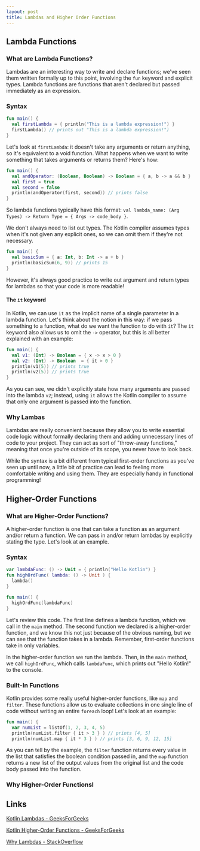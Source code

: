 ```yaml
---
layout: post
title: Lambdas and Higher Order Functions 
---
```


## Lambda Functions

### What are Lambda Functions?

Lambdas are an interesting way to write and declare functions; we've seen them written formally up to this point, involving the `fun` keyword and explicit types.  Lambda functions are functions that aren't declared but passed immediately as an expression.

### Syntax

```kotlin
fun main() {
  val firstLambda = { println("This is a lambda expression!") }
  firstLambda() // prints out "This is a lambda expression!")
}
```

Let's look at `firstLambda`:  it doesn't take any arguments or return anything, so it's equivalent to a void function.  What happens when we want to write something that takes arguments or returns them?  Here's how:

```kotlin
fun main() {
  val andOperator: (Boolean, Boolean) -> Boolean = { a, b -> a && b }
  val first = true
  val second = false
  println(andOperator(first, second)) // prints false
}
```

So lambda functions typically have this format:  `val lambda_name: (Arg Types) -> Return Type = { Args -> code_body }`.

We don't always need to list out types.  The Kotlin compiler assumes types when it's not given any explicit ones, so we can omit them if they're not necessary.

```kotlin
fun main() {
  val basicSum = { a: Int, b: Int -> a + b }
  println(basicSum(6, 9)) // prints 15
} 
```

However, it's always good practice to write out argument and return types for lambdas so that your code is more readable!

#### The `it` keyword

In Kotlin, we can use `it` as the implicit name of a single parameter in a lambda function.  Let's think about the notion in this way:  if we pass something to a function, what do we want the function to do with `it`?  The `it` keyword also allows us to omit the `->` operator, but this is all better explained with an example:

```kotlin
fun main() {
  val v1: (Int) -> Boolean = { x -> x > 0 }
  val v2: (Int) -> Boolean  = { it > 0 }
  println(v1(5)) // prints true
  println(v2(5)) // prints true
}
```

As you can see, we didn't explicitly state how many arguments are passed into the lambda `v2`; instead, using `it` allows the Kotlin compiler to assume that only one argument is passed into the function.

### Why Lambas

Lambdas are really convenient because they allow you to write essential code logic without formally declaring them and adding unnecessary lines of code to your project.  They can act as sort of "throw-away functions," meaning that once you're outside of its scope, you never have to look back.

While the syntax is a bit different from typical first-order functions as you've seen up until now, a little bit of practice can lead to feeling more comfortable writing and using them.  They are especially handy in functional programming!

## Higher-Order Functions

### What are Higher-Order Functions?

A higher-order function is one that can take a function as an argument and/or return a function.  We can pass in and/or return lambdas by explicitly stating the type.  Let's look at an example.

### Syntax

```kotlin
var lambdaFunc: () -> Unit = { println("Hello Kotlin") }
fun highOrdFunc( lambda: () -> Unit ) {
  lambda()
}

fun main() {
  highOrdFunc(lambdaFunc)
} 
```
Let's review this code.  The first line defines a lambda function, which we call in the `main` method.  The second function we declared is a higher-order function, and we know this not just because of the obvious naming, but we can see that the function takes in a lambda.  Remember, first-order functions take in only variables.

In the higher-order function we run the lambda.  Then, in the `main` method, we call `highOrdFunc`, which calls `lambdaFunc`, which prints out "Hello Kotlin!" to the console.

### Built-In Functions

Kotlin provides some really useful higher-order functions, like `map` and `filter`.  These functions allow us to evaluate collections in one single line of code without writing an entire `foreach` loop!  Let's look at an example:

```kotlin
fun main() {
  var numList = listOf(1, 2, 3, 4, 5)
  println(numList.filter { it > 3 } ) // prints [4, 5]
  println(numList.map { it * 3 } ) // prints [3, 6, 9, 12, 15]
```

As you can tell by the example, the `filter` function returns every value in the list that satisfies the boolean condition passed in, and the `map` function returns a new list of the output values from the original list and the code body passed into the function. 

### Why Higher-Order Functionsl

## Links

[Kotlin Lambdas - GeeksForGeeks](https://www.geeksforgeeks.org/kotlin-lambdas-expressions-and-anonymous-functions/)

[Kotlin Higher-Order Functions - GeeksForGeeks](https://www.geeksforgeeks.org/kotlin-higher-order-functions/)

[Why Lambdas - StackOverflow](https://stackoverflow.com/questions/16501/what-is-a-lambda-function)
